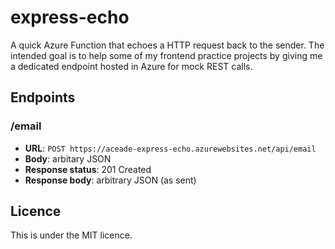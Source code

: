# express-echo

A quick Azure Function that echoes a HTTP request back to the sender. The intended goal is to help some of my frontend practice projects by giving me a dedicated endpoint hosted in Azure for mock REST calls.

## Endpoints

### /email

- **URL**: `POST https://aceade-express-echo.azurewebsites.net/api/email`
- **Body**: arbitary JSON
- **Response status**: 201 Created
- **Response body**: arbitrary JSON (as sent)

## Licence

This is under the MIT licence.
